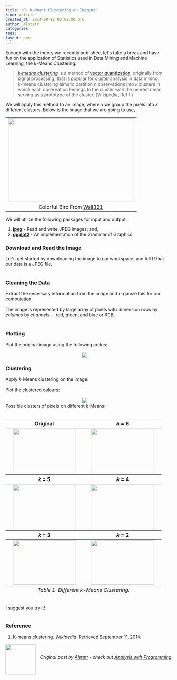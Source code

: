 ```yaml
---
title: "R: k-Means Clustering on Imaging"
kind: article
created_at: 2014-09-12 03:08:00 UTC
author: Alstatr
categories: 
tags: 
layout: post
---
```

<div dir="ltr" style="text-align: left;" trbidi="on">Enough with the theory we recently published, let's take a break and have fun on the application of Statistics used in Data Mining and Machine Learning, the <i>k</i>-Means Clustering.<br /><blockquote class="tr_bq"><i><a href="http://en.wikipedia.org/wiki/K-means_clustering" target="_blank">k-means clustering</a></i> is a method of <a href="http://en.wikipedia.org/wiki/Vector_quantization" target="_blank">vector quantization</a>, originally from signal processing, that is popular for cluster analysis in data mining. <i>k</i>-means clustering aims to partition <i>n</i> observations into <i>k</i> clusters in which each observation belongs to the cluster with the nearest mean, serving as a prototype of the cluster. (Wikipedia, Ref 1.) </blockquote>We will apply this method to an image, wherein we group the pixels into <i>k</i> different clusters. Below is the image that we are going to use, <br /><table align="center" cellpadding="0" cellspacing="0" class="tr-caption-container" style="margin-left: auto; margin-right: auto; text-align: center;"><tbody><tr><td style="text-align: center;"><a href="http://2.bp.blogspot.com/-d47GF28COio/VBI3EMlHenI/AAAAAAAAB5U/DoHJ5n6jYwE/s1600/ColorfulBird.jpg" imageanchor="1" style="margin-left: auto; margin-right: auto;"><img border="0" src="http://2.bp.blogspot.com/-d47GF28COio/VBI3EMlHenI/AAAAAAAAB5U/DoHJ5n6jYwE/s1600/ColorfulBird.jpg" height="263" width="400" /></a></td></tr><tr><td class="tr-caption" style="text-align: center;">Colorful Bird From <a href="http://www.wall321.com/Animals/Birds/colorful_birds_tropical_head_3888x2558_wallpaper_6566" target="_blank">Wall321</a></td></tr></tbody></table>We will utilize the following packages for input and output: <br /><ol><li><b><a href="http://cran.r-project.org/package=jpeg" target="_blank">jpeg</a></b> - Read and write JPEG images; and,</li><li><b><a href="http://cran.r-project.org/package=ggplot2" target="_blank">ggplot2</a></b> - An implementation of the Grammar of Graphics.</li></ol><a name='more'></a><h3>Download and Read the Image</h3>Let's get started by downloading the image to our workspace, and tell R that our data is a JPEG file.<br /><br /><script src="https://gist.github.com/alstat/1fe9287c70625f74b0ef.js"></script><h3>Cleaning the Data</h3>Extract the necessary information from the image and organize this for our computation:<br /><br /><script src="https://gist.github.com/alstat/542baaa83523f949adb4.js"></script>The image is represented by large array of pixels with dimension <i>rows</i> by <i>columns</i> by <i>channels</i> -- red, green, and blue or RGB. <br /><br /><h3>Plotting</h3>Plot the original image using the following codes:<br /><br /><script src="https://gist.github.com/alstat/9d4f7f19152dabe9e89d.js"></script><div class="separator" style="clear: both; text-align: center;"><img border="0" src="http://1.bp.blogspot.com/-kztQY4Omtg8/VBJIbqFFfxI/AAAAAAAAB6M/J-Xr5O3XALg/s1600/Bird.png" /></div><h3>Clustering</h3>Apply <i>k</i>-Means clustering on the image:<br /><br /><script src="https://gist.github.com/alstat/39330b3992c51380143f.js"></script>Plot the clustered colours:<br /><br /><script src="https://gist.github.com/alstat/57584dc6e72dc7a0875c.js"></script><div class="separator" style="clear: both; text-align: center;"><img border="0" src="http://1.bp.blogspot.com/--ct4IQOF1fU/VBJJRrYdUxI/AAAAAAAAB6U/T5bzMEcESzE/s1600/Bird2.png" /></div>Possible clusters of pixels on different <i>k</i>-Means: <br /><br/><div class="datagrid"><table><thead><tr><th>Original</th><th><i>k</i> = 6</th></tr></thead><tfoot><tr><td colspan="3" style="text-align: center;"><div id="paging"><i>Table 1: Different <i>k</i>-Means Clustering.</i></div></td></tr></tfoot><tbody><tr><td><div class="separator" style="clear: both; text-align: center;"><a href="http://2.bp.blogspot.com/-kztQY4Omtg8/VBJIbqFFfxI/AAAAAAAAB6Q/AAehssdRlsc/s1600/Bird.png" imageanchor="1" style="margin-left: 1em; margin-right: 1em;"><img border="0" src="http://2.bp.blogspot.com/-kztQY4Omtg8/VBJIbqFFfxI/AAAAAAAAB6Q/AAehssdRlsc/s1600/Bird.png" height="140" width="200" /></a></div></td><td><div class="separator" style="clear: both; text-align: center;"><a href="http://2.bp.blogspot.com/-0BNc914HY8g/VBJM0FklmmI/AAAAAAAAB6g/W_9xlhv0ZUM/s1600/Bird3.png" imageanchor="1" style="margin-left: 1em; margin-right: 1em;"><img border="0" src="http://2.bp.blogspot.com/-0BNc914HY8g/VBJM0FklmmI/AAAAAAAAB6g/W_9xlhv0ZUM/s1600/Bird3.png" height="140" width="200" /></a></div></td></tr><tr></tr></tbody><thead><tr><th><i>k</i> = 5</th><th><i>k</i> = 4</th></tr></thead><tbody><tr><td><div class="separator" style="clear: both; text-align: center;"><a href="http://1.bp.blogspot.com/-FvQWy4OU_eY/VBJOGiXg3VI/AAAAAAAAB6o/dfRzyuL7jTo/s1600/Bird4.png" imageanchor="1" style="margin-left: 1em; margin-right: 1em;"><img border="0" src="http://1.bp.blogspot.com/-FvQWy4OU_eY/VBJOGiXg3VI/AAAAAAAAB6o/dfRzyuL7jTo/s1600/Bird4.png" height="140" width="200" /></a></div></td><td><div class="separator" style="clear: both; text-align: center;"><a href="http://2.bp.blogspot.com/-zrsbqoPsHXI/VBJO3fXLMbI/AAAAAAAAB6w/A_NrJXAN9LY/s1600/Bird5.png" imageanchor="1" style="margin-left: 1em; margin-right: 1em;"><img border="0" src="http://2.bp.blogspot.com/-zrsbqoPsHXI/VBJO3fXLMbI/AAAAAAAAB6w/A_NrJXAN9LY/s1600/Bird5.png" height="140" width="200" /></a></div></td></tr></tbody><thead><tr><th><i>k</i> = 3</th><th><i>k</i> = 2</th></tr></thead><tbody><tr><td><div class="separator" style="clear: both; text-align: center;"><a href="http://4.bp.blogspot.com/--ct4IQOF1fU/VBJJRrYdUxI/AAAAAAAAB6Y/_xlcjiQmaKw/s1600/Bird2.png" imageanchor="1" style="margin-left: 1em; margin-right: 1em;"><img border="0" src="http://4.bp.blogspot.com/--ct4IQOF1fU/VBJJRrYdUxI/AAAAAAAAB6Y/_xlcjiQmaKw/s1600/Bird2.png" height="140" width="200" /></a></div></td><td><div class="separator" style="clear: both; text-align: center;"><a href="http://2.bp.blogspot.com/-7aqhqTqWo70/VBJRDZcaK8I/AAAAAAAAB68/GHg-e8aELu0/s1600/Bird6.png" imageanchor="1" style="margin-left: 1em; margin-right: 1em;"><img border="0" src="http://2.bp.blogspot.com/-7aqhqTqWo70/VBJRDZcaK8I/AAAAAAAAB68/GHg-e8aELu0/s1600/Bird6.png" height="140" width="200" /></a></div></td></tr></tbody></table></div><br/>I suggest you try it! <br /><br /><h3>Reference</h3><ol><li><a href="http://en.wikipedia.org/wiki/k-means_clustering" target="_blank">K-means clustering</a>. <i><a href="http://en.wikipedia.org/wiki/Main_Page" target="_blank">Wikipedia</a></i>. Retrieved September 11, 2014.</li></ol></div><div class="author">
  <img src="" style="width: 96px; height: 96;">
  <span style="position: absolute; padding: 32px 15px;">
    <i>Original post by <a href="http://twitter.com/">Alstatr</a> - check out <a href="http://alstatr.blogspot.com/">Analysis with Programming</a></i>
  </span>
</div>
